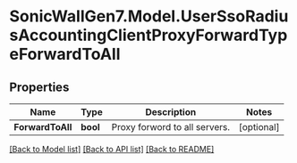 # SonicWallGen7.Model.UserSsoRadiusAccountingClientProxyForwardTypeForwardToAll

## Properties

Name | Type | Description | Notes
------------ | ------------- | ------------- | -------------
**ForwardToAll** | **bool** | Proxy forword to all servers. | [optional] 

[[Back to Model list]](../README.md#documentation-for-models) [[Back to API list]](../README.md#documentation-for-api-endpoints) [[Back to README]](../README.md)

